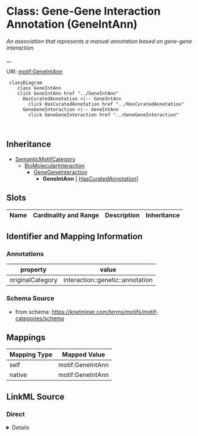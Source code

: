 

# Class: Gene-Gene Interaction Annotation (GeneIntAnn) 


_An association that represents a manual annotation based on gene-gene interaction._

__





URI: [motif:GeneIntAnn](https://knetminer.com/terms/motifs/motif-categories/GeneIntAnn)






```mermaid
 classDiagram
    class GeneIntAnn
    click GeneIntAnn href "../GeneIntAnn"
      HasCuratedAnnotation <|-- GeneIntAnn
        click HasCuratedAnnotation href "../HasCuratedAnnotation"
      GeneGeneInteraction <|-- GeneIntAnn
        click GeneGeneInteraction href "../GeneGeneInteraction"
      
      
```





## Inheritance
* [SemanticMotifCategory](SemanticMotifCategory.md)
    * [BioMolecularInteraction](BioMolecularInteraction.md)
        * [GeneGeneInteraction](GeneGeneInteraction.md)
            * **GeneIntAnn** [ [HasCuratedAnnotation](HasCuratedAnnotation.md)]



## Slots

| Name | Cardinality and Range | Description | Inheritance |
| ---  | --- | --- | --- |









## Identifier and Mapping Information





### Annotations

| property | value |
| --- | --- |
| originalCategory | interaction::genetic::annotation |




### Schema Source


* from schema: https://knetminer.com/terms/motifs/motif-categories/schema




## Mappings

| Mapping Type | Mapped Value |
| ---  | ---  |
| self | motif:GeneIntAnn |
| native | motif:GeneIntAnn |







## LinkML Source

<!-- TODO: investigate https://stackoverflow.com/questions/37606292/how-to-create-tabbed-code-blocks-in-mkdocs-or-sphinx -->

### Direct

<details>
```yaml
name: GeneIntAnn
annotations:
  originalCategory:
    tag: originalCategory
    value: interaction::genetic::annotation
description: 'An association that represents a manual annotation based on gene-gene
  interaction.

  '
title: Gene-Gene Interaction Annotation
notes:
- 'original category no: 2.9'
from_schema: https://knetminer.com/terms/motifs/motif-categories/schema
is_a: GeneGeneInteraction
mixins:
- HasCuratedAnnotation

```
</details>

### Induced

<details>
```yaml
name: GeneIntAnn
annotations:
  originalCategory:
    tag: originalCategory
    value: interaction::genetic::annotation
description: 'An association that represents a manual annotation based on gene-gene
  interaction.

  '
title: Gene-Gene Interaction Annotation
notes:
- 'original category no: 2.9'
from_schema: https://knetminer.com/terms/motifs/motif-categories/schema
is_a: GeneGeneInteraction
mixins:
- HasCuratedAnnotation

```
</details>